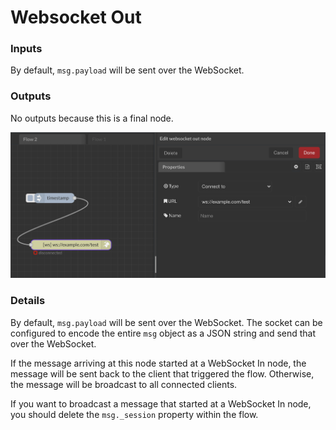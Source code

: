 # Websocket Out

### Inputs

By default, `msg.payload` will be sent over the WebSocket.

### Outputs

No outputs because this is a final node.

![](<../../../../.gitbook/assets/image (60).png>)

### Details

By default, `msg.payload` will be sent over the WebSocket. The socket can be configured to encode the entire `msg` object as a JSON string and send that over the WebSocket.

If the message arriving at this node started at a WebSocket In node, the message will be sent back to the client that triggered the flow. Otherwise, the message will be broadcast to all connected clients.

If you want to broadcast a message that started at a WebSocket In node, you should delete the `msg._session` property within the flow.
